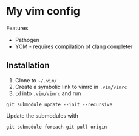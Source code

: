 # My vim config

Features
* Pathogen
* YCM - requires compilation of clang completer

## Installation

1. Clone to `~/.vim/`
1. Create a symbolic link to vimrc in `.vim/vimrc`
1. `cd` into `.vim/vimrc` and run
```
git submodule update --init --recursive
```

Update the submodules with
```
git submodule foreach git pull origin
```

